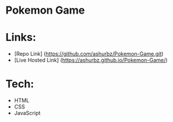# Pokemon Game

# Links:
* [Repo Link] (https://github.com/ashurbz/Pokemon-Game.git)
* [Live Hosted Link] (https://ashurbz.github.io/Pokemon-Game/)

# Tech:
- HTML
- CSS
- JavaScript